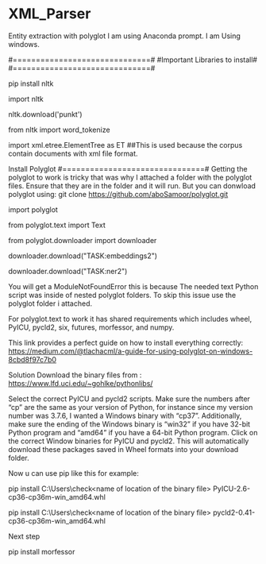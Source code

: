 # XML_Parser
 Entity extraction with polyglot
I am using Anaconda prompt.
I am Using windows.

#==============================#
#Important Libraries to install#
#==============================#

pip install nltk

import nltk

nltk.download('punkt')

from nltk import word_tokenize

import xml.etree.ElementTree as ET   ##This is used because the corpus contain documents with xml file format.

Install Polyglot
#===============================#
Getting the polyglot to work is tricky that was why I attached a folder with the polyglot files.
Ensure that they are in the folder and it will run.
But you can donwload polyglot using: 
git clone https://github.com/aboSamoor/polyglot.git

import polyglot

from polyglot.text import Text

from polyglot.downloader import downloader

downloader.download("TASK:embeddings2")

downloader.download("TASK:ner2")

You will get a ModuleNotFoundError this is because The needed text Python script was inside of nested polyglot folders.
To skip this issue use the polyglot folder i attached.

For polyglot.text to work it has shared requirements which includes wheel, PyICU, pycld2, six, futures, morfessor, and numpy.

This link provides a perfect guide on how to install everything correctly:
https://medium.com/@tlachacml/a-guide-for-using-polyglot-on-windows-8cbd8f97c7b0

Solution
Download the binary files from : https://www.lfd.uci.edu/~gohlke/pythonlibs/

Select the correct PyICU and pycld2 scripts. Make sure the numbers after “cp” are the same as your version of Python, for instance since my version number was 3.7.6, I wanted a Windows binary with “cp37”. Additionally, make sure the ending of the Windows binary is “win32” if you have 32-bit Python program and “amd64” if you have a 64-bit Python program.
Click on the correct Window binaries for PyICU and pycld2. This will automatically download these packages saved in Wheel formats into your download folder.

Now u can use pip like this for example:

pip install C:\Users\check\<name of location of the binary file> PyICU-2.6-cp36-cp36m-win_amd64.whl

pip install C:\Users\check\<name of location of the binary file> pycld2-0.41-cp36-cp36m-win_amd64.whl

Next step

pip install morfessor
